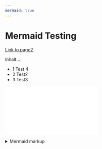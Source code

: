 ```yaml
---
mermaid: true
---
```

# Mermaid Testing

[Link to page2](./page2.md).

Inhalt...
* 1 Test 4
* 2 Test2
* 3 Test3

<!-- generated by mermaid compile action - START -->
![~mermaid diagram 1~](/docs/assets/images/docs_index-md-1.pdf)
<details>
  <summary>Mermaid markup</summary>

```mermaid
graph TD;
    A-->B;
    B-->C;
    B-->A;
    B-->D;
```

</details>
<!-- generated by mermaid compile action - END -->
